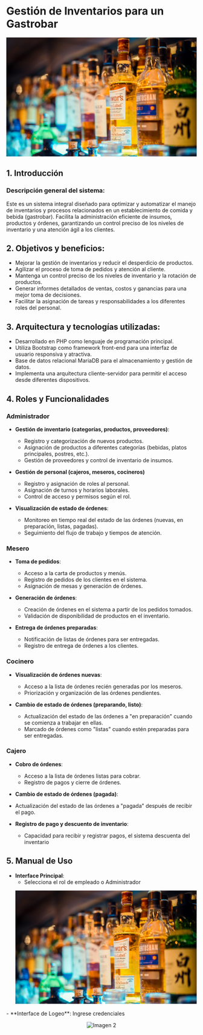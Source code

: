 # Gestión de Inventarios para un Gastrobar
<p align="center">
  <img src="Imagenes/Bar2.jpg" alt="Imagen 1">
</p>

## 1. Introducción
### Descripción general del sistema: 
Este es un sistema integral diseñado para optimizar y automatizar el manejo de inventarios y procesos relacionados en un establecimiento de comida y bebida (gastrobar). Facilita la administración eficiente de insumos, productos y órdenes, garantizando un control preciso de los niveles de inventario y una atención ágil a los clientes.

## 2. Objetivos y beneficios:
- Mejorar la gestión de inventarios y reducir el desperdicio de productos.
- Agilizar el proceso de toma de pedidos y atención al cliente.
- Mantenga un control preciso de los niveles de inventario y la rotación de productos.
- Generar informes detallados de ventas, costos y ganancias para una mejor toma de decisiones.
- Facilitar la asignación de tareas y responsabilidades a los diferentes roles del personal.

## 3. Arquitectura y tecnologías utilizadas:
- Desarrollado en PHP como lenguaje de programación principal.
- Utiliza Bootstrap como framework front-end para una interfaz de usuario responsiva y atractiva.
- Base de datos relacional MariaDB para el almacenamiento y gestión de datos.
- Implementa una arquitectura cliente-servidor para permitir el acceso desde diferentes dispositivos.
  
## 4. Roles y Funcionalidades
### Administrador
- **Gestión de inventario (categorías, productos, proveedores)**:
  - Registro y categorización de nuevos productos.
  - Asignación de productos a diferentes categorías (bebidas, platos principales, postres, etc.).
  - Gestión de proveedores y control de inventario de insumos.
  
- **Gestión de personal (cajeros, meseros, cocineros)**
  - Registro y asignación de roles al personal.
  - Asignación de turnos y horarios laborales.
  - Control de acceso y permisos según el rol.
  
- **Visualización de estado de órdenes**:
  - Monitoreo en tiempo real del estado de las órdenes (nuevas, en preparación, listas, pagadas).
  - Seguimiento del flujo de trabajo y tiempos de atención.
  
### Mesero
- **Toma de pedidos**:
  - Acceso a la carta de productos y menús.
  - Registro de pedidos de los clientes en el sistema.
  - Asignación de mesas y generación de órdenes.
  
- **Generación de órdenes**:
  - Creación de órdenes en el sistema a partir de los pedidos tomados.
  - Validación de disponibilidad de productos en el inventario.

- **Entrega de órdenes preparadas**: 
  - Notificación de listas de órdenes para ser entregadas.
  - Registro de entrega de órdenes a los clientes.

### Cocinero
- **Visualización de órdenes nuevas**:
  - Acceso a la lista de órdenes recién generadas por los meseros.
  - Priorización y organización de las órdenes pendientes.
  
- **Cambio de estado de órdenes (preparando, listo)**:
  - Actualización del estado de las órdenes a "en preparación" cuando se comienza a trabajar en ellas.
  - Marcado de órdenes como "listas" cuando estén preparadas para ser entregadas.

### Cajero
- **Cobro de órdenes**:
  - Acceso a la lista de órdenes listas para cobrar.
  - Registro de pagos y cierre de órdenes.
  
- **Cambio de estado de órdenes (pagada)**:
- Actualización del estado de las órdenes a "pagada" después de recibir el pago.
  
- **Registro de pago y descuento de inventario**:
  - Capacidad para recibir y registrar pagos, el sistema descuenta del inventario

## 5. Manual de Uso
- **Interface Principal**:
  - Selecciona el rol de empleado o Administrador
    <p align="center">
  <img src="Imagenes/Bar2.jpg" alt="Imagen 1">
</p>
- **Interface de Logeo**:
Ingrese credenciales 
    <p align="center">
  <img src="Imagenes/B2.png" alt="Imagen 2">

